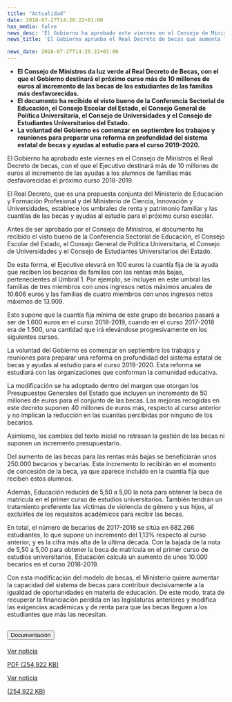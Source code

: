 ```yaml
---
title: "Actualidad"
date: 2018-07-27T14:20:22+01:00
has_media: false
news_desc: 'El Gobierno ha aprobado este viernes en el Consejo de Ministros el Real Decreto de becas, con el que el Ejecutivo destinará más de 10 millones de euros al incremento de las ayudas a los alumnos de familias más desfavorecidas el próximo curso 2018-2019.<b>Este contenido incluye:</b> <i class="fal fa-file-</a><i class="fas fa-external-link-alt"></i> </a><i class="fas fa-external-link-alt"></i>_icon"></i>'
news_title: 'El Gobierno aprueba el Real Decreto de becas que aumenta las ayudas a las familias de menor renta'

news_date: 2018-07-27T14:20:22+01:00
---
```

<ul>
<li><b>El Consejo de Ministros da luz verde al Real Decreto de Becas, con el que el Gobierno destinará el próximo curso más de 10 millones de euros al incremento de las becas de los estudiantes de las familias más desfavorecidas.</b></li>
<li><b>El documento ha recibido el visto bueno de la Conferencia Sectorial de Educación, el Consejo Escolar del Estado, el Consejo General de Política Universitaria, el Consejo de Universidades y el Consejo de Estudiantes Universitarios del Estado.</b></li>
<li><b>La voluntad del Gobierno es comenzar en septiembre los trabajos y reuniones para preparar una reforma en profundidad del sistema estatal de becas y ayudas al estudio para el curso 2019-2020.</b></li>
</ul>
<p>El Gobierno ha aprobado este viernes en el Consejo de Ministros el Real Decreto de becas, con el que el Ejecutivo destinará más de 10 millones de euros al incremento de las ayudas a los alumnos de familias más desfavorecidas el próximo curso 2018-2019.</p>
<p>El Real Decreto, que es una propuesta conjunta del Ministerio de Educación y Formación Profesional y del Ministerio de Ciencia, Innovación y Universidades, establece los umbrales de renta y patrimonio familiar y las cuantías de las becas y ayudas al estudio para el próximo curso escolar.</p>
<p>Antes de ser aprobado por el Consejo de Ministros, el documento ha recibido el visto bueno de la Conferencia Sectorial de Educación, el Consejo Escolar del Estado, el Consejo General de Política Universitaria, el Consejo de Universidades y el Consejo de Estudiantes Universitarios del Estado.</p>
<p>De esta forma, el Ejecutivo elevará en 100 euros la cuantía fija de la ayuda que reciben los becarios de familias con las rentas más bajas, pertenecientes al Umbral 1. Por ejemplo, se incluyen en este umbral las familias de tres miembros con unos ingresos netos máximos anuales de 10.606 euros y las familias de cuatro miembros con unos ingresos netos máximos de 13.909.</p>
<p>Esto supone que la cuantía fija mínima de este grupo de becarios pasará a ser de 1.600 euros en el curso 2018-2019, cuando en el curso 2017-2018 era de 1.500, una cantidad que irá elevándose progresivamente en los siguientes cursos.</p>
<p>La voluntad del Gobierno es comenzar en septiembre los trabajos y reuniones para preparar una reforma en profundidad del sistema estatal de becas y ayudas al estudio para el curso 2019-2020. Esta reforma se estudiará con las organizaciones que conforman la comunidad educativa.</p>
<p>La modificación se ha adoptado dentro del margen que otorgan los Presupuestos Generales del Estado que incluyen un incremento de 50 millones de euros para el conjunto de las becas. Las mejoras recogidas en este decreto suponen 40 millones de euros más, respecto al curso anterior y no implican la reducción en las cuantías percibidas por ninguno de los becarios.</p>
<p>Asimismo, los cambios del texto inicial no retrasan la gestión de las becas ni suponen un incremento presupuestario.</p>
<p>Del aumento de las becas para las rentas más bajas se beneficiarán unos 250.000 becarios y becarias. Este incremento lo recibirán en el momento de concesión de la beca, ya que aparece incluido en la cuantía fija que reciben estos alumnos.</p>
<p>Además, Educación reducirá de 5,50 a 5,00 la nota para obtener la beca de matrícula en el primer curso de estudios universitarios. También tendrán un tratamiento preferente las víctimas de violencia de género y sus hijos, al excluirles de los requisitos académicos para recibir las becas.</p>
<p>En total, el número de becarios de 2017-2018 se sitúa en 682.266 estudiantes, lo que supone un incremento del 1,13% respecto al curso anterior, y es la cifra más alta de la última década. Con la bajada de la nota de 5,50 a 5,00 para obtener la beca de matrícula en el primer curso de estudios universitarios, Educación calcula un aumento de unos 10.000 becarios en el curso 2018-2019.</p>
<p>Con esta modificación del modelo de becas, el Ministerio quiere aumentar la capacidad del sistema de becas para contribuir decisivamente a la igualdad de oportunidades en materia de educación. De este modo, trata de recuperar la financiación perdida en las legislaturas anteriores y modifica las exigencias académicas y de renta para que las becas lleguen a los estudiantes que más las necesitan.</p>
<section>
    <article>
        <div class="container">
            <div class="row my-45 justify-content-md-center">
                <div class="col-md-10 content_collapse">
                    <div class="accordion accordion_alt" id="accordeonAlt">
                        <div class="accordion-item">
                            <h2 class="accordion-header" id="accordionAltHeading2">
                                <button class="accordion-button expanded" type="button" data-bs-toggle="collapse" data-bs-target="#accordionAlt2" aria-expanded="false" aria-controls="accordionAlt2">
                                    <span class="icon"><i class="fas fa-file-pdf"></i></span>Documentación
                                </button>
                            </h2>
                            <div id="accordionAlt2" class="accordion-collapse collapse show" aria-labelledby="accordionAltHeading2">
                                <div class="accordion-body">
                                    <div id="section_link">
                                        <div class="container-fluid sp">
                                            <div class="row w-100">
                                                <div class="col-lg-12 cards_download_cnt">
                                                    <div class="row jcc_mobile">
                                                        <div class="download_card">
                                                            <a class="card flex-column" href="{{<siteurl>}}documentos/pdf/news/180727_NP_Becas.pdf" target="_blank">
                                                                <div class="card-header">
                                                                    <i class="fal fa-download"></i>
                                                                </div>
                                                                <div class="card-body">
                                                                    <p class="text_body">Ver noticia</p>
                                                                    <p class="text_file">
                                                                        <i class="fal fa-file-pdf pdf_icon text-danger"></i> PDF (254,922 KB)
                                                                    </p>
                                                                </div>
                                                            </a>
                                                        </div>
                                                    </div>
                                                </div>
                                                <!-- MOBILE VERSION WITH SLIDER -->
                                                <div class="col-12" id="section_box_download_card_slider">
                                                    <div class="swiper" id="slider_download_archive">
                                                        <div class="swiper-wrapper">
                                                        <div class="swiper-slide">
                                                            <div class="download_card">
                                                                <a class="card" href="{{<siteurl>}}documentos/pdf/news/180727_NP_Becas.pdf" target="_blank">
                                                                    <div class="card-header">
                                                                        <i class="fal fa-download"></i>
                                                                    </div>
                                                                    <div class="card-body">
                                                                        <p class="text_body">Ver noticia</p>
                                                                        <p class="text_file">
                                                                            <i class="fal fa-file-pdf pdf_icon"></i>(254,922 KB)
                                                                        </p>
                                                                    </div>
                                                                </a>
                                                            </div>
                                                        </div>
                                                        </div>
                                                        <div class="swiper-pagination"></div>
                                                    </div>
                                                </div>
                                            </div>
                                        </div>
                                    </div>
                                </div>
                            </div>
                        </div>
                    </div>
                </div>
            </div>
        </div>
    </article> 
</section>